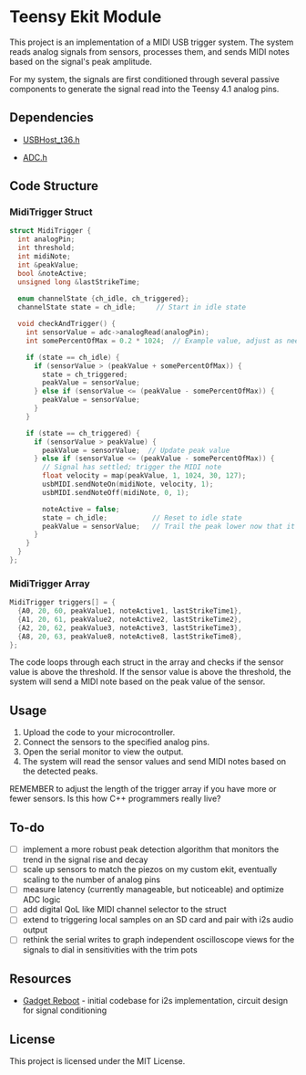 # Teensy Ekit Module

This project is an implementation of a MIDI USB trigger system. The system reads analog signals from sensors, processes them, and sends MIDI notes based on the signal's peak amplitude.  

For my system, the signals are first conditioned through several passive components to generate the signal read into the Teensy 4.1 analog pins.

## Dependencies

- [USBHost_t36.h]()

- [ADC.h]()
  
## Code Structure

### MidiTrigger Struct

```cpp
struct MidiTrigger {
  int analogPin;
  int threshold;
  int midiNote;
  int &peakValue;
  bool &noteActive;
  unsigned long &lastStrikeTime;
  
  enum channelState {ch_idle, ch_triggered};
  channelState state = ch_idle;     // Start in idle state

  void checkAndTrigger() {
    int sensorValue = adc->analogRead(analogPin);
    int somePercentOfMax = 0.2 * 1024;  // Example value, adjust as needed

    if (state == ch_idle) {
      if (sensorValue > (peakValue + somePercentOfMax)) {
        state = ch_triggered;
        peakValue = sensorValue;
      } else if (sensorValue <= (peakValue - somePercentOfMax)) {
        peakValue = sensorValue;
      }
    }

    if (state == ch_triggered) {
      if (sensorValue > peakValue) {
        peakValue = sensorValue;  // Update peak value
      } else if (sensorValue <= (peakValue - somePercentOfMax)) {
        // Signal has settled; trigger the MIDI note
        float velocity = map(peakValue, 1, 1024, 30, 127);
        usbMIDI.sendNoteOn(midiNote, velocity, 1);
        usbMIDI.sendNoteOff(midiNote, 0, 1);

        noteActive = false;
        state = ch_idle;           // Reset to idle state
        peakValue = sensorValue;   // Trail the peak lower now that it has settled
      }
    }
  }
};
```

### MidiTrigger Array

```cpp
MidiTrigger triggers[] = {
  {A0, 20, 60, peakValue1, noteActive1, lastStrikeTime1},
  {A1, 20, 61, peakValue2, noteActive2, lastStrikeTime2},
  {A2, 20, 62, peakValue3, noteActive3, lastStrikeTime3},
  {A8, 20, 63, peakValue8, noteActive8, lastStrikeTime8},
};
```

The code loops through each struct in the array and checks if the sensor value is above the threshold. If the sensor value is above the threshold, the system will send a MIDI note based on the peak value of the sensor.

## Usage

1. Upload the code to your microcontroller.
2. Connect the sensors to the specified analog pins.
3. Open the serial monitor to view the output.
4. The system will read the sensor values and send MIDI notes based on the detected peaks.

REMEMBER to adjust the length of the trigger array if you have more or fewer sensors.  Is this how C++ programmers really live?

## To-do

- [ ] implement a more robust peak detection algorithm that monitors the trend in the signal rise and decay
- [ ] scale up sensors to match the piezos on my custom ekit, eventually scaling to the number of analog pins
- [ ] measure latency (currently manageable, but noticeable) and optimize ADC logic
- [ ] add digital QoL like MIDI channel selector to the struct
- [ ] extend to triggering local samples on an SD card and pair with i2s audio output
- [ ] rethink the serial writes to graph independent oscilloscope views for the signals to dial in sensitivities with the trim pots

## Resources

- [Gadget Reboot](https://youtu.be/y2Lmbts9IIs) - initial codebase for i2s implementation, circuit design for signal conditioning

## License

This project is licensed under the MIT License.